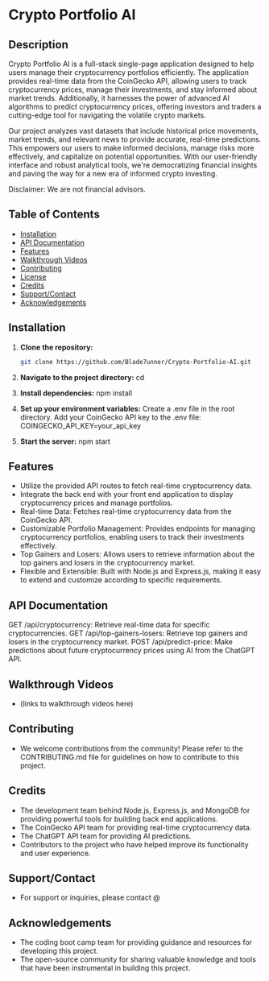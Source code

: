 # Crypto Portfolio AI

## Description
Crypto Portfolio AI is a full-stack single-page application designed to help users manage their cryptocurrency portfolios efficiently. The application provides real-time data from the CoinGecko API, allowing users to track cryptocurrency prices, manage their investments, and stay informed about market trends. Additionally, it harnesses the power of advanced AI algorithms to predict cryptocurrency prices, offering investors and traders a cutting-edge tool for navigating the volatile crypto markets.

Our project analyzes vast datasets that include historical price movements, market trends, and relevant news to provide accurate, real-time predictions. This empowers our users to make informed decisions, manage risks more effectively, and capitalize on potential opportunities. With our user-friendly interface and robust analytical tools, we're democratizing financial insights and paving the way for a new era of informed crypto investing.

Disclaimer: We are not financial advisors.

## Table of Contents

- [Installation](#installation)
- [API Documentation](#api-documentation)
- [Features](#features)
- [Walkthrough Videos](#walkthrough-videos)
- [Contributing](#contributing)
- [License](#license)
- [Credits](#credits)
- [Support/Contact](#supportcontact)
- [Acknowledgements](#acknowledgements)

## Installation

1. **Clone the repository:**

   ```bash
   git clone https://github.com/Blade7unner/Crypto-Portfolio-AI.git
2. **Navigate to the project directory:** cd

5. **Install dependencies:** npm install

6. **Set up your environment variables:** Create a .env file in the root directory. 
Add your CoinGecko API key to the .env file: COINGECKO_API_KEY=your_api_key

7. **Start the server:** npm start

## Features

- Utilize the provided API routes to fetch real-time cryptocurrency data.
- Integrate the back end with your front end application to display cryptocurrency prices and manage portfolios.
- Real-time Data: Fetches real-time cryptocurrency data from the CoinGecko API.
- Customizable Portfolio Management: Provides endpoints for managing cryptocurrency portfolios, enabling users to track their investments effectively.
- Top Gainers and Losers: Allows users to retrieve information about the top gainers and losers in the cryptocurrency market.
- Flexible and Extensible: Built with Node.js and Express.js, making it easy to extend and customize according to specific requirements.

## API Documentation

GET /api/cryptocurrency: Retrieve real-time data for specific cryptocurrencies.
GET /api/top-gainers-losers: Retrieve top gainers and losers in the cryptocurrency market.
POST /api/predict-price: Make predictions about future cryptocurrency prices using AI from the ChatGPT API.

## Walkthrough Videos

- (links to walkthrough videos here)

## Contributing

- We welcome contributions from the community! Please refer to the CONTRIBUTING.md file for guidelines on how to contribute to this project.

## Credits

- The development team behind Node.js, Express.js, and MongoDB for providing powerful tools for building back end applications.
- The CoinGecko API team for providing real-time cryptocurrency data.
- The ChatGPT API team for providing AI predictions.
- Contributors to the project who have helped improve its functionality and user experience.

## Support/Contact

- For support or inquiries, please contact @

## Acknowledgements

- The coding boot camp team for providing guidance and resources for developing this project.
- The open-source community for sharing valuable knowledge and tools that have been instrumental in building this project.






